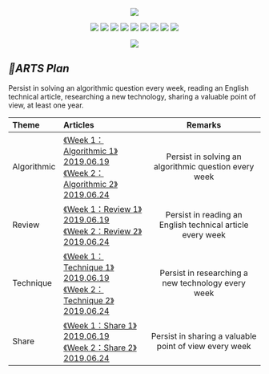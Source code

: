 <p align='center'>
<img src='https://upload-images.jianshu.io/upload_images/4164292-76427d3101050c19.jpeg?imageMogr2/auto-orient/strip%7CimageView2/2/w/1240'>
</p>

<p align='center'>
<img src="https://img.shields.io/badge/platform-iOS-ff69b4.svg">
<img src="https://img.shields.io/badge/language-Objective--C-orange.svg">
<img src="https://img.shields.io/badge/language-python-yellowgreen.svg">
<img src="https://img.shields.io/badge/language-shell-green.svg">
<img src="https://img.shields.io/badge/language-JavaScript-yellow.svg">
<img src="https://img.shields.io/badge/language-Java-yellow.svg">
<img src="https://img.shields.io/badge/language-PHP-yellow.svg">
<img src="https://img.shields.io/badge/language-C-yellow.svg">
<img src="https://img.shields.io/badge/language-C++-yellow.svg">
<!--<img src="https://img.shields.io/badge/blog-https://baohenglin.github.io-blue.svg">-->

</p>

<p align='center'>
<a href="https://baohenglin.github.io"><img src="https://img.shields.io/badge/blog-https://baohenglin.github.io-blue.svg"></a>
<!--<a href="https://juejin.im/user/57638ad8207703006b06e3ef"><img src="https://img.shields.io/badge/%E6%8E%98%E9%87%91-@bestswifter-fd6f32.svg?style=flat&colorA=1970fe"></a>
<a href="https://www.zhihu.com/people/bestswifter/activities"><img src="https://img.shields.io/badge/%E7%9F%A5%E4%B9%8E-@bestswifter-50E3C2.svg?style=flat&colorA=0083ea"></a>-->
<i<!--mg src="https://img.shields.io/badge/PR-welcome%20!-brightgreen.svg?colorA=a0cd34-->">
</p>



## *📖ARTS Plan*

Persist in solving an algorithmic question every week, reading an English technical article, researching a new technology, sharing a valuable point of view, at least one year.

|Theme|Articles|Remarks|
|:--|:--|:--:
Algorithmic|[《Week 1：Algorithmic 1》2019.06.19]()<br>[《Week 2：Algorithmic 2》2019.06.24]()<br>|Persist in solving an algorithmic question every week
|Review|[《Week 1：Review 1》2019.06.19]()<br>[《Week 2：Review 2》2019.06.24]()<br>|Persist in reading an English technical article every week
|Technique|[《Week 1：Technique 1》2019.06.19]()<br>[《Week 2：Technique 2》2019.06.24]()<br>|Persist in researching a new technology every week
|Share|[《Week 1：Share 1》2019.06.19]()<br>[《Week 2：Share 2》2019.06.24]()<br>|Persist in sharing a valuable point of view every week
